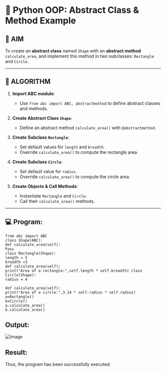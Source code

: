 # 🐍 Python OOP: Abstract Class & Method Example

## 🎯 AIM

To create an **abstract class** named `Shape` with an **abstract method** `calculate_area`, and implement this method in two subclasses: `Rectangle` and `Circle`.

---

## 🧠 ALGORITHM

1. **Import ABC module**:
   - Use `from abc import ABC, abstractmethod` to define abstract classes and methods.

2. **Create Abstract Class `Shape`**:
   - Define an abstract method `calculate_area()` with `@abstractmethod`.

3. **Create Subclass `Rectangle`**:
   - Set default values for `length` and `breadth`.
   - Override `calculate_area()` to compute the rectangle area.

4. **Create Subclass `Circle`**:
   - Set default value for `radius`.
   - Override `calculate_area()` to compute the circle area.

5. **Create Objects & Call Methods**:
   - Instantiate `Rectangle` and `Circle`.
   - Call their `calculate_area()` methods.

---

## 💻 Program:
```
from abc import ABC 
class Shape(ABC): 
def calculate_area(self): 
Pass 
class Rectangle(Shape): 
length = 5 
breadth =3 
def calculate_area(self): 
print("Area of a rectangle:",self.length * self.breadth) class 
Circle(Shape): 
radius = 4 

def calculate_area(self): 
print("Area of a circle:",3.14 * self.radius * self.radius) 
a=Rectangle() 
b=Circle() 
a.calculate_area() 
b.calculate_area()
```
 
## Output:
![image](https://github.com/user-attachments/assets/aea77d7c-eb20-428b-b6ee-7538db5ad3fd)

## Result:
Thus, the program has been successfully executed. 

